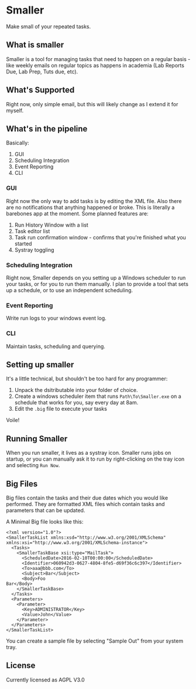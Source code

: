 # Smaller
Make small of your repeated tasks.

## What is smaller

Smaller is a tool for managing tasks that need to happen on a regular basis - like weekly emails on regular topics as happens in academia (Lab Reports Due, Lab Prep, Tuts due, etc).

## What's Supported

Right now, only simple email, but this will likely change as I extend it for myself.

## What's in the pipeline

Basically:

1.  GUI
1.  Scheduling Integration
1.  Event Reporting
1.  CLI


### GUI

Right now the only way to add tasks is by editing the XML file. Also there are no notifications that anything happened or broke. This is literally a barebones app at the moment. Some planned features are:

1.  Run History Window with a list
1.  Task editor list
1.  Task run confirmation window - confirms that you're finished what you started
1.  Systray toggling

### Scheduling Integration

Right now, Smaller depends on you setting up a Windows scheduler to run your tasks, or for you to run them manually. I plan to provide a tool that sets up a schedule, or to use an independent scheduling.

### Event Reporting

Write run logs to your windows event log.

### CLI

Maintain tasks, scheduling and querying.

## Setting up smaller

It's a little technical, but shouldn't be too hard for any programmer:

1.  Unpack the dsitributable into your folder of choice.
2.  Create a windows scheduler item that runs `Path\To\Smaller.exe` on a schedule that works for you, say every day at 8am.
3.  Edit the `.big` file to execute your tasks

Voile!

## Running Smaller

When you run smaller, it lives as a systray icon. Smaller runs jobs on startup, or you can manually ask it to run by right-clicking on the tray  icon and selecting `Run Now`. 

## Big Files
Big files contain the tasks and their due dates which you would like performed. They are formatted XML files which contain tasks and parameters that can be updated.

A Minimal Big file looks like this:

```
<?xml version="1.0"?>
<SmallerTaskList xmlns:xsd="http://www.w3.org/2001/XMLSchema" xmlns:xsi="http://www.w3.org/2001/XMLSchema-instance">
  <Tasks>
    <SmallerTaskBase xsi:type="MailTask">
      <ScheduledDate>2016-02-10T00:00:00</ScheduledDate>
      <Identifier>060942d3-0627-4804-8fe5-d69f36c6c397</Identifier>
      <To>aaa@bbb.com</To>
      <Subject>Bar</Subject>
      <Body>Foo
Bar</Body>
    </SmallerTaskBase>
  </Tasks>
  <Parameters>
    <Parameter>
      <Key>ADMINISTRATOR</Key>
      <Value>John</Value>
    </Parameter>
  </Parameters>
</SmallerTaskList>
```

You can create a sample file by selecting "Sample Out" from your system tray.

## License

Currently licensed as AGPL V3.0
